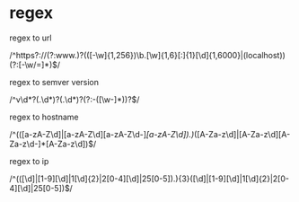 # regex

regex to url

/^https?:\/\/(?:www\.)?(([-\w]{1,256})\b.[\w]{1,6}[:]{1}[\d]{1,6000}|(localhost))(?:[-\w\/=]*)$/

regex to semver version

/^v\d*?(\.\d*)?(\.\d*)?(?:-([\w-]*))?$/

regex to hostname

/^(([a-zA-Z\d]|[a-zA-Z\d][a-zA-Z\d-]*[a-zA-Z\d])\.)*([A-Za-z\d]|[A-Za-z\d][A-Za-z\d-]*[A-Za-z\d])$/

regex to ip

/^(([\d]|[1-9][\d]|1[\d]{2}|2[0-4][\d]|25[0-5])\.){3}([\d]|[1-9][\d]|1[\d]{2}|2[0-4][\d]|25[0-5])$/
